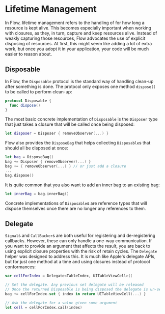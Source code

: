 # Lifetime Management

In Flow, lifetime management refers to the handling of for how long a resource is kept alive. This becomes especially important when working with closures, as they, in turn, capture and keep resources alive. Instead of weakly capturing those resources, Flow advocates the use of explicit disposing of resources. At first, this might seem like adding a lot of extra work, but once you adopt it in your application, your code will be much easier to reason about.

## Disposable

In Flow, the `Disposable` protocol is the standard way of handling clean-up after something is done. The protocol only exposes one method `dispose()` to be called to perform clean-up:

```swift
protocol Disposable {
  func dispose()
}
```

The most basic concrete implementation of `Disposable` is the `Disposer` type that just takes a closure that will be called once being disposed:

```swift
let disposer = Disposer { removeObserver(...) }
```

Flow also provides the `DisposeBag` that helps collecting `Disposable`s that should all be disposed at once:

```swift
let bag = DisposeBag()
bag += Disposer { removeObserver(...) }
bag += { removeObserver(...) } // or just add a closure
...
bag.dispose()
```

It is quite common that you also want to add an inner bag to an existing bag:

```swift
let innerBag = bag.innerBag()
```

Concrete implementations of `Disposable`s are reference types that will dispose themselves once there are no longer any references to them.

## Delegate

`Signal`s and `CallBacker`s are both useful for registering and de-registering callbacks. However, these can only handle a one-way communication. If you want to provide an argument that affects the result, you are back to using explicit closure properties with the risk of retain cycles. The `Delegate` helper was designed to address this. It is much like Apple's delegate APIs, but for just one method at a time and using closures instead of protocol conformances:

```swift
var cellForIndex = Delegate<TableIndex, UITableViewCell>()

// Set the delegate. Any previous set delegate will be released
// Once the returned Disposable is being disposed the delegate is un-set.
bag += cellForIndex.set { index in return UITableViewCell(...) }

// Ask the delegate for a value given some argument
let cell = cellForIndex.call(index)
```
